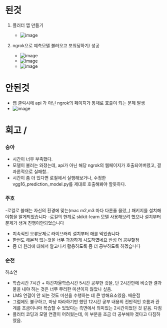 # 된것
  1. 플러터 앱 만들기
     - ![image](https://github.com/user-attachments/assets/7a12acb0-4205-42ce-9c75-941cb4825e85)
  
  2. ngrok으로 예측모델 불러오고 포워딩하기/ 성공
     - ![image](https://github.com/user-attachments/assets/ec6451a8-be00-4a23-9b12-b3259a49db61)
     - ![image](https://github.com/user-attachments/assets/7a4b4567-edd7-49da-ab0a-6616bc5b92d4)
     - ![image](https://github.com/user-attachments/assets/cf83aa71-3d6c-4220-bd98-e5189d895490)

# 안된것
  - 웹 클릭시에 api 가 아닌 ngrok의 페이지가 통채로 호출이 되는 문제 발생
  - ![image](https://github.com/user-attachments/assets/c30eab6b-48c1-4243-8922-fb7bb50cc473)

# 회고 / 

### 승아
- 시간이 너무 부족했다.
- 모델이 불러는 와졌는데, api가 아닌 해당 ngrok의 웹페이지가 호출되어버렸고, 결과론적으로 실패함..
- 시간이 좀 더 있다면 로컬에서 실행해보거나, 수정한 vgg16_prediction_model.py를 제대로 호출해봐야 할듯하다.
 
### 주호

-로컬로 쓸때는 자신의 환경에 맞는(mac m2,m3 마다 다른줄 몰랐,,) 패키지를 설치해야함을 알게되었습니다 
-로컬의 한계로 skikit-learn 모델 사용해보려 했으나 설치부터 문제가 생겨 진행이안되었습니다
- 지속적인 오류문제로 라이브러리 설치부터 애를 먹었습니다 
- 한번도 해본적 없는것을 너무 과감하게 시도하였네요 
반성 더 공부할점
- 좀 더 원리에 대해서 알고나서 활용하도록 좀 더 공부하도록 하겠습니다

### 순천

하소연
- 학습시간 7시간 + 야간자율학습시간 5시간 공부한 것을, 단 2시간만에 비슷한 결과물을 내야 하는 것은 너무 무리한 미션이지 않았나 싶음.
- LMS 연결이 안 되는 것도 미션을 수행하는 데 큰 방해요소였음.
배운점
- 그럼에도 불구하고, 마냥 따라하기만 했던 12시간 공부 내용의 전반적인 흐름과 관계를 조금이나마 복습할 수 있었다는 측면에서 의미있는 2시간이었던 것 같음.
다짐
- 플러터 코딩과 모델 연결이 어려웠는데, 이 부분을 조금 더 공부해야 겠다고 다짐하였음.
